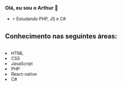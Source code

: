 ### Olá, eu sou o Arthur 👋

- ⚡ Estudando PHP, JS e C#

<h2> Conhecimento nas seguintes áreas:</h2>
<div style="display: inline-block"><br>
  <li> HTML</li>
  <li> CSS</li>
  <li> JavaScript</li>
  <li> PHP</li>
  <li> React-native </li>
  <li> C#</li>
</div>
